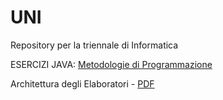 # UNI
Repository per la triennale di Informatica 

ESERCIZI JAVA: [Metodologie di Programmazione](https://github.com/ajhxia/UNI/tree/main/Esercizi%20-%20Metodologie%20di%20Programmazione)

Architettura degli Elaboratori - [PDF](https://github.com/ajhxia/UNI/blob/main/Teoria%20-%20Architetture%20degli%20Elaboratori/Architetture_degli_Elaboratori.pdf)
